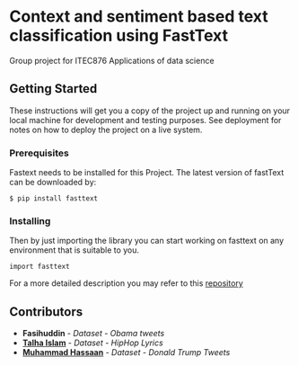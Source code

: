 # Context and sentiment based text classification using FastText
Group project for ITEC876 Applications of data science

## Getting Started

These instructions will get you a copy of the project up and running on your local machine for development and testing purposes. See deployment for notes on how to deploy the project on a live system.

### Prerequisites

Fastext needs to be installed for this Project. The latest version of fastText can be downloaded by:
```
$ pip install fasttext
```

### Installing

Then by just importing the library you can start working on fasttext on any environment that is suitable to you.

```
import fasttext
```
For a more detailed description you may refer to this [repository](https://github.com/facebookresearch/fastText/tree/master/python)


## Contributors

* **Fasihuddin**  - *Dataset - Obama tweets*
* [**Talha Islam**](https://github.com/TalhaIslam) - *Dataset - HipHop Lyrics*
* [**Muhammad Hassaan**](https://github.com/hassan25sohail) - *Dataset - Donald Trump Tweets*
